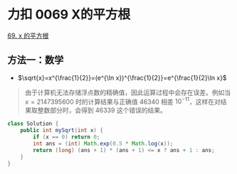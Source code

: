 # 力扣 0069 X的平方根


<!--more-->

[69. x 的平方根](https://leetcode.cn/problems/sqrtx/)

## 方法一：数学

- $\sqrt{x}=x^{\frac{1}{2}}=(e^{\ln x})^{\frac{1}{2}}=e^{\frac{1}{2}\ln x}$

> 由于计算机无法存储浮点数的精确值，因此运算过程中会存在误差。例如当 $x = 2147395600$ 时的计算结果与正确值 $46340$ 相差 $10^{-11}$，这样在对结果取整数部分时，会得到 $46339$ 这个错误的结果。

```java
class Solution {
    public int mySqrt(int x) {
        if (x == 0) return 0;
        int ans = (int) Math.exp(0.5 * Math.log(x));
        return (long) (ans + 1) * (ans + 1) <= x ? ans + 1 : ans;
    }
}
```

